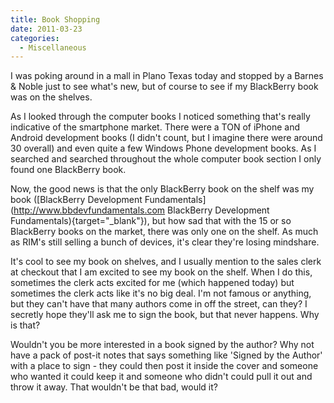```yaml
---
title: Book Shopping
date: 2011-03-23
categories: 
  - Miscellaneous
---
```


I was poking around in a mall in Plano Texas today and stopped by a Barnes & Noble just to see what's new, but of course to see if my BlackBerry book was on the shelves.

As I looked through the computer books I noticed something that's really indicative of the smartphone market. There were a TON of iPhone and Android development books (I didn't count, but I imagine there were around 30 overall) and even quite a few Windows Phone development books. As I searched and searched throughout the whole computer book section I only found one BlackBerry book.

Now, the good news is that the only BlackBerry book on the shelf was my book ([BlackBerry Development Fundamentals](http://www.bbdevfundamentals.com BlackBerry Development Fundamentals){target="_blank"}), but how sad that with the 15 or so BlackBerry books on the market, there was only one on the shelf. As much as RIM's still selling a bunch of devices, it's clear they're losing mindshare.

It's cool to see my book on shelves, and I usually mention to the sales clerk at checkout that I am excited to see my book on the shelf. When I do this, sometimes the clerk acts excited for me (which happened today) but sometimes the clerk acts like it's no big deal. I'm not famous or anything, but they can't have that many authors come in off the street, can they? I secretly hope they'll ask me to sign the book, but that never happens. Why is that?

Wouldn't you be more interested in a book signed by the author? Why not have a pack of post-it notes that says something like 'Signed by the Author' with a place to sign - they could then post it inside the cover and someone who wanted it could keep it and someone who didn't could pull it out and throw it away. That wouldn't be that bad, would it?
